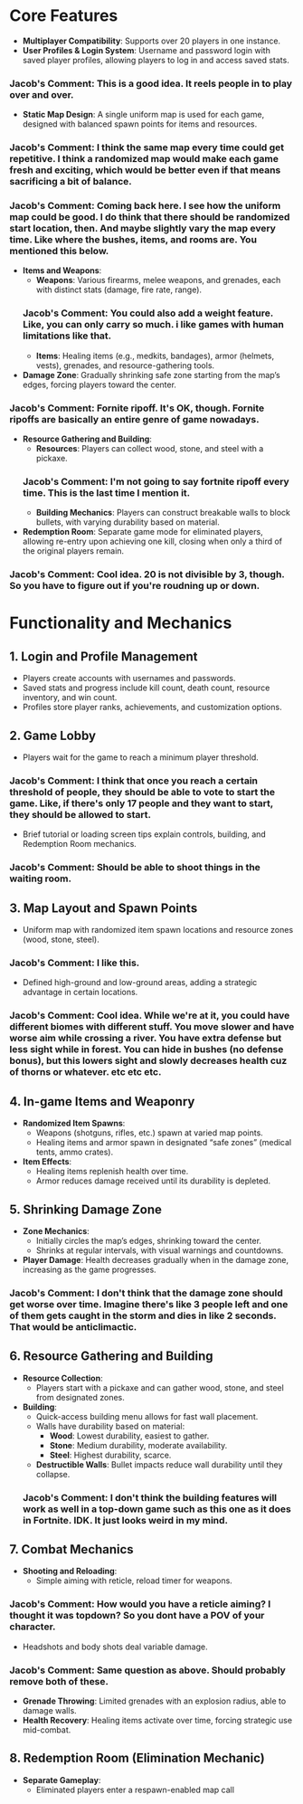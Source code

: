 # Core Features

- **Multiplayer Compatibility**: Supports over 20 players in one instance.
- **User Profiles & Login System**: Username and password login with saved player profiles, allowing players to log in and access saved stats.
### Jacob's Comment: This is a good idea. It reels people in to play over and over.
- **Static Map Design**: A single uniform map is used for each game, designed with balanced spawn points for items and resources.
### Jacob's Comment: I think the same map every time could get repetitive. I think a randomized map would make each game fresh and exciting, which would be better even if that means sacrificing a bit of balance.
 ### Jacob's Comment: Coming back here. I see how the uniform map could be good. I do think that there should be randomized start location, then. And maybe slightly vary the map every time. Like where the bushes, items, and rooms are. You mentioned this below.
- **Items and Weapons**:
  - **Weapons**: Various firearms, melee weapons, and grenades, each with distinct stats (damage, fire rate, range).
  ### Jacob's Comment: You could also add a weight feature. Like, you can only carry so much. i like games with human limitations like that.
  - **Items**: Healing items (e.g., medkits, bandages), armor (helmets, vests), grenades, and resource-gathering tools.
- **Damage Zone**: Gradually shrinking safe zone starting from the map’s edges, forcing players toward the center.
 ### Jacob's Comment: Fornite ripoff. It's OK, though. Fornite ripoffs are basically an entire genre of game nowadays.
- **Resource Gathering and Building**:
  - **Resources**: Players can collect wood, stone, and steel with a pickaxe.
   ### Jacob's Comment: I'm not going to say fortnite ripoff every time. This is the last time I mention it.
  - **Building Mechanics**: Players can construct breakable walls to block bullets, with varying durability based on material.
- **Redemption Room**: Separate game mode for eliminated players, allowing re-entry upon achieving one kill, closing when only a third of the original players remain.
 ### Jacob's Comment: Cool idea. 20 is not divisible by 3, though. So you have to figure out if you're roudning up or down.

# Functionality and Mechanics

## 1. Login and Profile Management

- Players create accounts with usernames and passwords.
- Saved stats and progress include kill count, death count, resource inventory, and win count.
- Profiles store player ranks, achievements, and customization options.

## 2. Game Lobby

- Players wait for the game to reach a minimum player threshold.
 ### Jacob's Comment: I think that once you reach a certain threshold of people, they should be able to vote to start the game. Like, if there's only 17 people and they want to start, they should be allowed to start.
- Brief tutorial or loading screen tips explain controls, building, and Redemption Room mechanics.
 ### Jacob's Comment: Should be able to shoot things in the waiting room.

## 3. Map Layout and Spawn Points

- Uniform map with randomized item spawn locations and resource zones (wood, stone, steel).
 ### Jacob's Comment: I like this.
- Defined high-ground and low-ground areas, adding a strategic advantage in certain locations.
 ### Jacob's Comment: Cool idea. While we're at it, you could have different biomes with different stuff. You move slower and have worse aim while crossing a river. You have extra defense but less sight while in forest. You can hide in bushes (no defense bonus), but this lowers sight and slowly decreases health cuz of thorns or whatever. etc etc etc.

## 4. In-game Items and Weaponry

- **Randomized Item Spawns**:
  - Weapons (shotguns, rifles, etc.) spawn at varied map points.
  - Healing items and armor spawn in designated “safe zones” (medical tents, ammo crates).
- **Item Effects**:
  - Healing items replenish health over time.
  - Armor reduces damage received until its durability is depleted.

## 5. Shrinking Damage Zone

- **Zone Mechanics**:
  - Initially circles the map’s edges, shrinking toward the center.
  - Shrinks at regular intervals, with visual warnings and countdowns.
- **Player Damage**: Health decreases gradually when in the damage zone, increasing as the game progresses.
 ### Jacob's Comment: I don't think that the damage zone should get worse over time. Imagine there's like 3 people left and one of them gets caught in the storm and dies in like 2 seconds. That would be anticlimactic.

## 6. Resource Gathering and Building

- **Resource Collection**:
  - Players start with a pickaxe and can gather wood, stone, and steel from designated zones.
- **Building**:
  - Quick-access building menu allows for fast wall placement.
  - Walls have durability based on material:
    - **Wood**: Lowest durability, easiest to gather.
    - **Stone**: Medium durability, moderate availability.
    - **Steel**: Highest durability, scarce.
  - **Destructible Walls**: Bullet impacts reduce wall durability until they collapse.
   ### Jacob's Comment: I don't think the building features will work as well in a top-down game such as this one as it does in Fortnite. IDK. It just looks weird in my mind.

## 7. Combat Mechanics

- **Shooting and Reloading**:
  - Simple aiming with reticle, reload timer for weapons.
 ### Jacob's Comment: How would you have a reticle aiming? I thought it was topdown? So you dont have a POV of your character.
  - Headshots and body shots deal variable damage.
   ### Jacob's Comment: Same question as above. Should probably remove both of these.
- **Grenade Throwing**: Limited grenades with an explosion radius, able to damage walls.
- **Health Recovery**: Healing items activate over time, forcing strategic use mid-combat.

## 8. Redemption Room (Elimination Mechanic)

- **Separate Gameplay**:
  - Eliminated players enter a respawn-enabled map call
